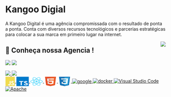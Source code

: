 
# Kangoo Digial

A Kangoo Digital é uma agência compromissada com o resultado de ponta a ponta. Conta com diversos recursos tecnológicos e parcerias estratégicas para colocar a sua marca em primeiro lugar na internet.



  <img align="right" height="150" href="https://www.instagram.com/kangoodigitalbr/" src="https://kangoo.digital/wp-content/uploads/2022/06/Kangoo-Digital-Cor-Completo-1290x1290-Branco-Perfil.fw_.png"/>

<div aling="center">
  
## 🔗 Conheça nossa Agencia !                                               
<a href="https://www.instagram.com/kangoodigitalbr/" target="_blank"><img src="https://img.shields.io/badge/-Instagram-%23E4405F?style=for-the-badge&logo=instagram&logoColor=white" target="_blank"></a>
<a href="https://www.linkedin.com/company/kangoo-digital/" target="_blank"><img src="https://img.shields.io/badge/-LinkedIn-%230077B5?style=for-the-badge&logo=linkedin&logoColor=white" target="_blank"></a>  
</div>
<div aling="center">
   <A href="https://github.com/MariaIsabelli">
   <img  height="180em" src="https://github-readme-stats.vercel.app/api?username=MariaIsabelli&show_icons=true&theme=dracula&include_all_commits=true&count_private=true"/>
    <img height="180em" src="https://github-readme-stats.vercel.app/api/top-langs/?username=MariaIsabelli&layout=compact&langs_count=7&theme=dracula"/>
   </div>
<div aling="center">
   <img  align="center"  alt="Js" height="30" width="30" src="https://raw.githubusercontent.com/devicons/devicon/master/icons/javascript/javascript-plain.svg">
  <img  align="center" alt="Ts" height="30" width="40" src="https://raw.githubusercontent.com/devicons/devicon/master/icons/typescript/typescript-plain.svg">
  <img align="center" alt="React" height="30" width="40" src="https://raw.githubusercontent.com/devicons/devicon/master/icons/react/react-original.svg">
  <img align="center" alt="HTML" height="30" width="40" src="https://raw.githubusercontent.com/devicons/devicon/master/icons/html5/html5-original.svg">
  <img align="center" alt="CSS" height="30" width="40" src="https://raw.githubusercontent.com/devicons/devicon/master/icons/css3/css3-original.svg"> 
 <img align="center" alt="google" height="30" src="https://cdn.jsdelivr.net/gh/devicons/devicon/icons/googlecloud/googlecloud-original.svg"/>
<img aling="center" alt="docker"height="40"width="40"src="https://camo.githubusercontent.com/fc836983ed18b80caef906c8f1593bcfd4f5c8c587f51a911b1cb4d657a9588b/68747470733a2f2f63646e2e6a7364656c6976722e6e65742f67682f64657669636f6e732f64657669636f6e2f69636f6e732f646f636b65722f646f636b65722d6f726967696e616c2d776f72646d61726b2e737667">
 <a  align="center"  alt="Js" height="30" width="40"  href="https://code.visualstudio.com/" title="Visual Studio Code"><img src="https://github.com/get-icon/geticon/raw/master/icons/visual-studio-code.svg" alt="Visual Studio Code" width="30px" height="30px"></a>
<a  align="center"  alt="Js" height="30" width="40"  href="https://www.apache.org/" title="Apache"><img src="https://github.com/get-icon/geticon/raw/master/icons/apache.svg" alt="Apache" width="30px" height="30px"></a>
 </div>

    

